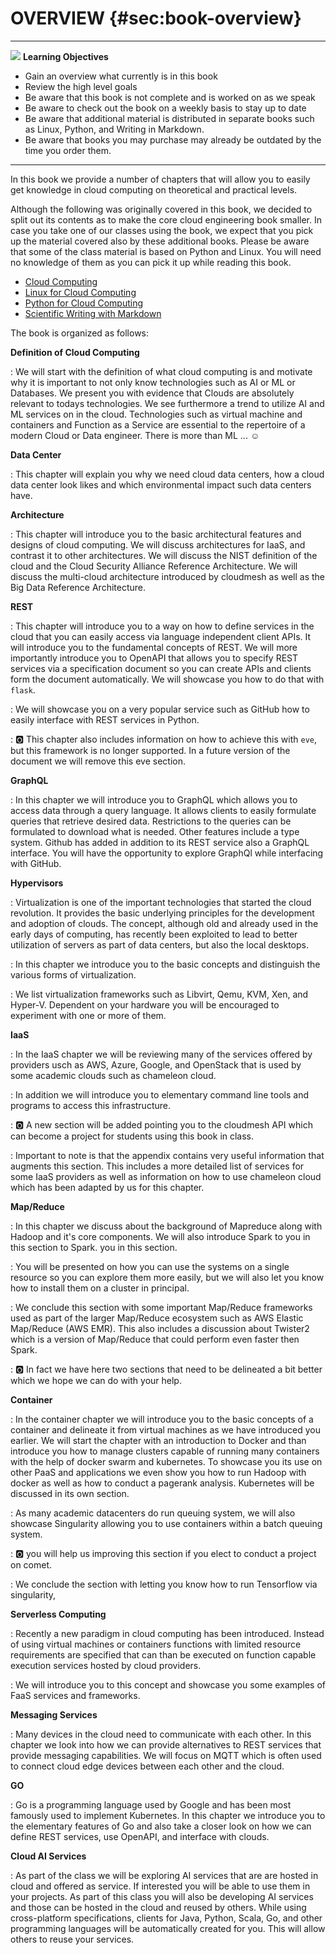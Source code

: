 # OVERVIEW {#sec:book-overview}

---

![](images/learning.png) **Learning Objectives**

* Gain an overview what currently is in this book
* Review the high level goals
* Be aware that this book is not complete and is worked on as we speak
* Be aware to check out the book on a weekly basis to stay up to date
* Be aware that additional material is distributed in separate books 
  such as Linux, Python, and Writing in Markdown.
* Be aware that books you may purchase may already be outdated by the 
  time you order them.

---



In this book we provide a number of chapters that will allow you to
easily get knowledge in cloud computing on theoretical and practical
levels.

Although the following was originally covered in this book, we decided
to split out its contents as to make the core cloud engineering book
smaller. In case you take one of our classes using the book, we expect
that you pick up the material covered also by these additional books.
Please be aware that some of the class material is based on Python and
Linux. You will need no knowledge of them as you can pick it up while
reading this book.

* [Cloud Computing](https://laszewski.github.io/book/cloud/)
* [Linux for Cloud Computing](https://laszewski.github.io/book/linux/)
* [Python for Cloud Computing](https://laszewski.github.io/book/python/)
* [Scientific Writing with Markdown](https://laszewski.github.io/book/writing/)

The book is organized as follows:

**Definition of Cloud Computing**

: We will start with the definition of what cloud computing is and
  motivate why it is important to not only know technologies such as
  AI or ML or Databases. We present you with evidence that Clouds are
  absolutely relevant to todays technologies. We see furthermore a
  trend to utilize AI and ML services on in the cloud. Technologies
  such as virtual machine and containers and Function as a Service are
  essential to the repertoire of a modern Cloud or Data
  engineer. There is more than ML ... :relaxed:


**Data Center**

: This chapter will explain you why we need cloud
  data centers, how a cloud data center look likes and which environmental
  impact such data centers have.

**Architecture**

: This chapter will introduce you to the basic architectural features
  and designs of cloud computing. We will discuss architectures for
  IaaS, and contrast it to other architectures. We will discuss the
  NIST definition of the cloud and the Cloud Security Alliance
  Reference Architecture. We will discuss the multi-cloud architecture
  introduced by cloudmesh as well as the Big Data Reference
  Architecture.

**REST**

: This chapter will introduce you to a way on how to define services
  in the cloud that you can easily access via language independent
  client APIs. It will introduce you to the fundamental concepts of
  REST. We will more importantly introduce you to OpenAPI that allows
  you to specify REST services via a specification document so you can
  create APIs and clients form the document automatically. We will
  showcase you how to do that with `flask`.

: We will showcase you on a very popular service such as GitHub how to
  easily interface with REST services in Python.

: :o2: This chapter also includes information on how to achieve this with
  `eve`, but this framework is no longer supported. In a future
  version of the document we will remove this eve section.

**GraphQL**

: In this chapter we will introduce you to GraphQL which allows you to
  access data through a query language. It allows clients to easily
  formulate queries that retrieve desired data. Restrictions to the
  queries can be formulated to download what is needed. Other features
  include a type system. Github has added in addition to its REST service
  also a GraphQL interface. You will have the opportunity to explore
  GraphQl while interfacing with GitHub.

**Hypervisors**

: Virtualization is one of the important technologies that started the
  cloud revolution. It provides the basic underlying principles for
  the development and adoption of clouds. The concept, although old
  and already used in the early days of computing, has recently been
  exploited to lead to better utilization of servers as part of data
  centers, but also the local desktops.

: In this chapter we introduce you to the basic concepts and distinguish
  the various forms of virtualization.

: We list virtualization frameworks such as Libvirt, Qemu, KVM, Xen,
  and Hyper-V. Dependent on your hardware you will be encouraged to
  experiment with one or more of them.

**IaaS**

: In the IaaS chapter we will be reviewing many of the services
  offered by providers usch as AWS, Azure, Google, and OpenStack that
  is used by some academic clouds such as chameleon cloud.

: In addition we will introduce you to elementary command line tools and
  programs to access this infrastructure.

: :o2: A new section will be added pointing you to the cloudmesh API
  which can become a project for students using this book in
  class.

: Important to note is that the appendix contains very useful
  information that augments this section. This includes a more detailed
  list of services for some IaaS providers as well as information on
  how to use chameleon cloud which has been adapted by us for this
  chapter.


**Map/Reduce**

: In this chapter we discuss about the background of Mapreduce along
  with Hadoop and it's core components. We will also introduce Spark to
  you in this section to Spark.	  you in this section.

: You will be presented on how you can use the systems on a single
  resource so you can explore them more easily, but we will also let
  you know how to install them on a cluster in principal.

: We conclude this section with some important Map/Reduce frameworks
  used as part of the larger Map/Reduce ecosystem such as AWS Elastic
  Map/Reduce (AWS EMR). This also includes a discussion about Twister2
  which is a version of Map/Reduce that could perform even faster then
  Spark.

: :o2: In fact we have here two sections that need to be delineated a bit
  better which we hope we can do with your help.

**Container**

: In the container chapter we will introduce you to the basic concepts
  of a container and delineate it from virtual machines as we have
  introduced you earlier. We will start the chapter with an
  introduction to Docker and than introduce you how to manage clusters
  capable of running many containers with the help of docker swarm and
  kubernetes.  To showcase you its use on other PaaS and applications
  we even show you how to run Hadoop with docker as well as how to
  conduct a pagerank analysis.  Kubernetes will be discussed in its
  own section.

: As many academic datacenters do run queuing system, we will also
  showcase Singularity allowing you to use containers within a batch
  queuing system.

: :o2: you will help us improving this section if you elect to conduct
  a project on comet.

: We conclude the section with letting you know how to run Tensorflow
  via singularity,

**Serverless Computing**

: Recently a new paradigm in cloud computing has been introduced. Instead
  of using virtual machines or containers functions with limited resource
  requirements are specified that can than be executed on function capable
  execution services hosted by cloud providers.

: We will introduce you to this concept and showcase you some examples of
  FaaS services and frameworks.

**Messaging Services**

: Many devices in the cloud need to communicate with each other. In this
  chapter we look into how we can provide alternatives to REST services
  that provide messaging capabilities. We will focus on MQTT which is
  often used to connect cloud edge devices between each other and the cloud.

**GO**

: Go is a programming language used by Google and has been most famously
  used to implement Kubernetes. In this chapter we introduce you to the
  elementary features of Go and also take a closer look on how we can
  define REST services, use OpenAPI, and interface with clouds.

**Cloud AI Services**

: As part of the class we will be exploring AI services that are 
  are hosted in cloud and offered as service.
  If interested you 
  will be able  to use them in your projects. As part of this class
  you will also be developing AI services and those can be hosted 
  in the cloud and reused by others.
  While using cross-platform specifications, clients for Java, Python,
  Scala, Go, and other programming languages will be automatically created
  for you. This will allow others to reuse your services.
